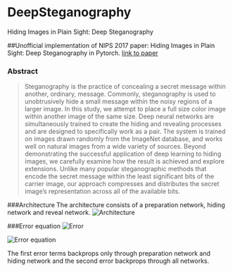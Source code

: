 # DeepSteganography
Hiding Images in Plain Sight: Deep Steganography

##Unofficial implementation of NIPS 2017 paper: Hiding Images in Plain Sight: Deep Steganography in Pytorch. 
[link to paper](https://papers.nips.cc/paper/6802-hiding-images-in-plain-sight-deep-steganography)


### Abstract

> Steganography is the practice of concealing a secret message within another,
> ordinary, message. Commonly, steganography is used to unobtrusively hide a small
> message within the noisy regions of a larger image. In this study, we attempt
> to place a full size color image within another image of the same size. Deep
> neural networks are simultaneously trained to create the hiding and revealing
> processes and are designed to specifically work as a pair. The system is trained on
> images drawn randomly from the ImageNet database, and works well on natural
> images from a wide variety of sources. Beyond demonstrating the successful
> application of deep learning to hiding images, we carefully examine how the result
> is achieved and explore extensions. Unlike many popular steganographic methods
> that encode the secret message within the least significant bits of the carrier image,
> our approach compresses and distributes the secret image’s representation across
> all of the available bits.

###Architecture
The architecture consists of a preparation network, hiding network and reveal network. 
![Architecture](https://github.com/krishnavishalv/DeepSteganography/blob/master/images/architecture1.png)

###Error equation
![Error](https://github.com/krishnavishalv/DeepSteganography/blob/master/images/arch2.png)


![Error equation](https://github.com/krishnavishalv/DeepSteganography/blob/master/images/steg_loss.png)


The first error terms backprops only through preparation network and hiding network and the second error backprops through all networks.
